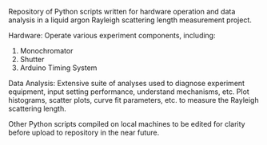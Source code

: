 Repository of Python scripts written for hardware operation and data analysis in a liquid argon Rayleigh scattering length measurement project.


Hardware:
Operate various experiment components, including:
1. Monochromator
2. Shutter
3. Arduino Timing System


Data Analysis:
Extensive suite of analyses used to diagnose experiment equipment, input setting performance, understand mechanisms, etc. Plot histograms, scatter plots, curve fit parameters, etc. to measure the Rayleigh scattering length.


Other Python scripts compiled on local machines to be edited for clarity before upload to repository in the near future.
